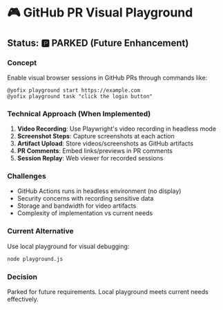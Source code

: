 # 🎮 GitHub PR Visual Playground

## Status: 🅿️ PARKED (Future Enhancement)

### Concept
Enable visual browser sessions in GitHub PRs through commands like:
```
@yofix playground start https://example.com
@yofix playground task "click the login button"
```

### Technical Approach (When Implemented)
1. **Video Recording**: Use Playwright's video recording in headless mode
2. **Screenshot Steps**: Capture screenshots at each action
3. **Artifact Upload**: Store videos/screenshots as GitHub artifacts
4. **PR Comments**: Embed links/previews in PR comments
5. **Session Replay**: Web viewer for recorded sessions

### Challenges
- GitHub Actions runs in headless environment (no display)
- Security concerns with recording sensitive data
- Storage and bandwidth for video artifacts
- Complexity of implementation vs current needs

### Current Alternative
Use local playground for visual debugging:
```bash
node playground.js
```

### Decision
Parked for future requirements. Local playground meets current needs effectively.